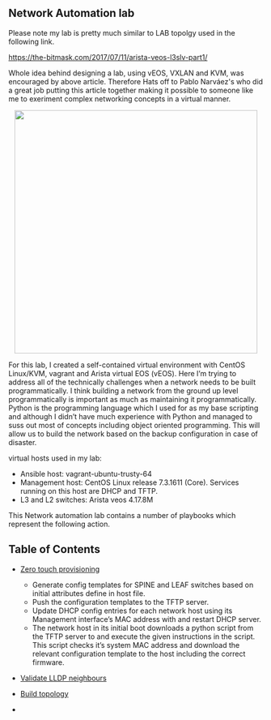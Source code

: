 ## Network Automation lab

Please note my lab is pretty much similar to LAB topolgy used in the following link.

https://the-bitmask.com/2017/07/11/arista-veos-l3slv-part1/

Whole idea behind designing a lab, using vEOS, VXLAN and KVM, was encouraged by above article. Therefore Hats off to 
Pablo Narváez's  who did a great job putting this article together making it possible to someone like me to exeriment
complex networking concepts in a virtual manner.


<p align="center">
    <img src="vxlan-fabric-netwokdiagram.bmp" width="480"\>
</p>

For this lab, I created a self-contained virtual environment with CentOS Linux/KVM, vagrant and Arista virtual EOS (vEOS). 
Here I’m trying to address all of the technically challenges when a network needs to be built programmatically. I think building 
a network from the ground up level programmatically is important as much as maintaining it programmatically. Python is the 
programming language which I used for as my base scripting and although I didn’t have much experience with Python and managed to 
suss out most of concepts including object oriented programming. This will allow us to build the network based on the backup 
configuration in case of disaster.  

virtual hosts used in my lab:
- Ansible host: vagrant-ubuntu-trusty-64
- Management host: CentOS Linux release 7.3.1611 (Core). 
  Services running on this host are DHCP and TFTP.
- L3 and L2 switches: Arista veos 4.17.8M   

This Network automation lab contains a number of playbooks which represent the following action.

## Table of Contents
* [Zero touch provisioning](*ZTP)
 
  + Generate config templates for SPINE and LEAF switches based on initial attributes define in host file.
  + Push the configuration templates to the TFTP server.
  + Update DHCP config entries for each network host using its Management interface’s MAC address with and restart DHCP server.
  + The network host in its initial boot downloads a python script from the TFTP server to and execute the given instructions in the script. 
    This script checks it’s system MAC address and download the relevant configuration template to the host including the correct firmware. 
	
* [Validate LLDP neighbours](*validation)

* [Build topology](*topology)

- 
